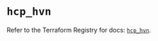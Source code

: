 # `hcp_hvn`

Refer to the Terraform Registry for docs: [`hcp_hvn`](https://registry.terraform.io/providers/hashicorp/hcp/0.109.0/docs/resources/hvn).
